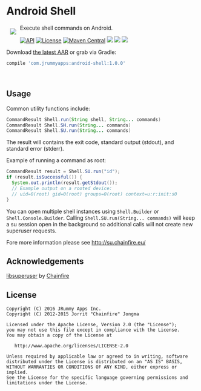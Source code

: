 # Android Shell

<img src="https://github.com/jrummyapps/android-shell/blob/master/demo/src/main/res/mipmap-xxxhdpi/ic_launcher.png?raw=true" align="left" hspace="10" vspace="10"></a>

Execute shell commands on Android.

<a target="_blank" href="https://developer.android.com/reference/android/os/Build.VERSION_CODES.html"><img src="https://img.shields.io/badge/API-14%2B-blue.svg?style=flat" alt="API" /></a>
<a target="_blank" href="LICENSE"><img src="http://img.shields.io/:license-apache-blue.svg" alt="License" /></a>
<a target="_blank" href="https://maven-badges.herokuapp.com/maven-central/com.jrummyapps/android-shell"><img src="https://maven-badges.herokuapp.com/maven-central/com.jrummyapps/android-shell/badge.svg" alt="Maven Central" /></a>
<a target="_blank" href="http://www.methodscount.com/?lib=com.jrummyapps%3Aandroid-shell%3A1.0.0"><img src="https://img.shields.io/badge/methods-231-e91e63.svg" /></a>
<a target="_blank" href="http://www.methodscount.com/?lib=com.jrummyapps%3Aandroid-shell%3A1.0.0"><img src="https://img.shields.io/badge/Size-32 KB-e91e63.svg"/></a>
<a target="_blank" href="https://twitter.com/jrummyapps"><img src="https://img.shields.io/twitter/follow/jrummyapps.svg?style=social" /></a>

Download [the latest AAR](https://repo1.maven.org/maven2/com/jrummyapps/android-shell/1.0.0/android-processes-1.0.0.aar) or grab via Gradle:

```groovy
compile 'com.jrummyapps:android-shell:1.0.0'
```
<br>


Usage
-----

Common utility functions include:

```java
CommandResult Shell.run(String shell, String... commands)
CommandResult Shell.SH.run(String... commands)
CommandResult Shell.SU.run(String... commands)
```

The result will contains the exit code, standard output (stdout), and standard error (stderr).

Example of running a command as root:

```java
CommandResult result = Shell.SU.run("id");
if (result.isSuccessful()) {
  System.out.println(result.getStdout());
  // Example output on a rooted device:
  // uid=0(root) gid=0(root) groups=0(root) context=u:r:init:s0
}
```

You can open multiple shell instances using `Shell.Builder` or `Shell.Console.Builder`. Calling `Shell.SU.run(String... commands)` will keep a su session open in the background so additional calls will not create new superuser requests.

Fore more information please see http://su.chainfire.eu/

Acknowledgements
----------------

[libsuperuser](https://github.com/Chainfire/libsuperuser) by [Chainfire](https://twitter.com/ChainfireXDA)

License
-------

    Copyright (C) 2016 JRummy Apps Inc.
    Copyright (C) 2012-2015 Jorrit "Chainfire" Jongma

    Licensed under the Apache License, Version 2.0 (the "License");
    you may not use this file except in compliance with the License.
    You may obtain a copy of the License at

       http://www.apache.org/licenses/LICENSE-2.0

    Unless required by applicable law or agreed to in writing, software
    distributed under the License is distributed on an "AS IS" BASIS,
    WITHOUT WARRANTIES OR CONDITIONS OF ANY KIND, either express or implied.
    See the License for the specific language governing permissions and
    limitations under the License.
